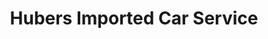 ---
title: "Hubers Imported Car Service"
url: /golden-valley/hubers-imported-car-service/
shop: Autowerkstatt
---